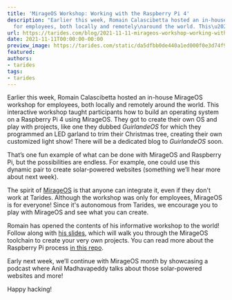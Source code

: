 ```yaml
---
title: 'MirageOS Workshop: Working with the Raspberry Pi 4'
description: "Earlier this week, Romain Calascibetta hosted an in-house MirageOS workshop
  for employees, both locally and remotely\naround the world. This\u2026"
url: https://tarides.com/blog/2021-11-11-mirageos-workshop-working-with-the-raspberry-pi-4
date: 2021-11-11T00:00:00-00:00
preview_image: https://tarides.com/static/da5dfbb0de440a1ed000f0e3d74f9f51/2070e/RP4.jpg
featured:
authors:
- tarides
tags:
- tarides
---
```


<p>Earlier this week, Romain Calascibetta hosted an in-house MirageOS workshop for employees, both locally and remotely
around the world. This interactive workshop taught participants how to build an operating system on a Raspberry
Pi 4 using MirageOS. They got to create their own OS and play with projects, like one they dubbed <em>GuirlandeOS</em> for
which they programmed an LED garland to trim their Christmas tree, creating their own customized light show! There will
be a dedicated blog to <em>GuirlandeOS</em> soon.</p>
<p>That&rsquo;s one fun example of what can be done with MirageOS and Raspberry Pi, but the possibilities are endless.
For example, one could use this dynamic pair to create solar-powered websites (something we&rsquo;ll hear more about next week).</p>
<p>The spirit of <a href="https://mirage.io">MirageOS</a> is that anyone can integrate it, even if they don't work at Tarides. Although the
workshop was only for employees, MirageOS is for everyone! Since it's autonomous from Tarides, we encourage you
to play with MirageOS and see what you can create.</p>
<p>Romain has opened the contents of his informative workshop to the world! Follow along with
<a href="https://drive.google.com/file/d/1NeYA5pjN-4xjFWCpyYxkVSsn4ii9Nktp/view?usp=drivesdk">his slides</a>,
which will walk you through the MirageOS toolchain to create your very own projects. You can read more about the
Raspberry Pi process <a href="https://github.com/mirage/mirage/pull/1253">in this repo</a>.</p>
<p>Early next week, we&rsquo;ll continue with MirageOS month by showcasing a podcast where Anil Madhavapeddy
talks about those solar-powered websites and more!</p>
<p>Happy hacking!</p>
